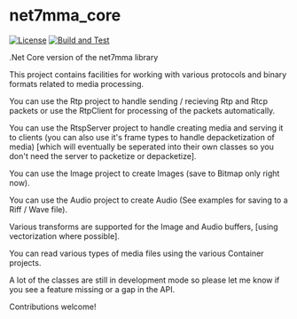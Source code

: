 # net7mma_core

[![License](https://img.shields.io/badge/License-Apache_2.0-blue.svg)](./LICENSE)
[![Build and Test](https://github.com/juliusfriedman/net7mma_core/actions/workflows/dotnet.yml/badge.svg?branch=master)](https://github.com/juliusfriedman/net7mma_core/actions/workflows/dotnet.yml)

.Net Core version of the net7mma library

This project contains facilities for working with various protocols and
binary formats related to media processing.

You can use the Rtp project to handle sending / recieving Rtp and Rtcp
packets or use the RtpClient for processing of the packets automatically.

You can use the RtspServer project to handle creating media and serving
it to clients (you can also use it's frame types to handle
depacketization of media) [which will eventually be seperated into their
own classes so you don't need the server to packetize or depacketize].

You can use the Image project to create Images (save to Bitmap only right
now).

You can use the Audio project to create Audio (See examples for saving
to a Riff / Wave file).

Various transforms are supported for the Image and Audio buffers,
[using vectorization where possible].

You can read various types of media files using the various Container
projects.

A lot of the classes are still in development mode so please let me
know if you see a feature missing or a gap in the API.

Contributions welcome!

